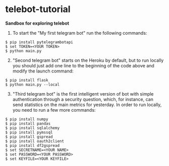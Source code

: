 # telebot-tutorial
__Sandbox for exploring telebot__

1. To start the "My first telegram bot" run the following commands:
```
$ pip install pytelegrambotapi
$ set TOKEN=<YOUR TOKEN>
$ python main.py
```

2. "Second telegram bot" starts on the Heroku by default, but to run locally you should just add one line to the beginning of the code above and modify the launch command:

```
$ pip install flask
$ python main.py --local
```

3. "Third telegram bot" is the first intelligent version of bot with simple authentication through a security question, which, for instance, can send statistics on the main metrics for yesterday. In order to run locally, you need to run a few more commands:

```
$ pip install numpy
$ pip install pandas
$ pip install sqlalchemy
$ pip install pymssql
$ pip install gspread
$ pip install oauth2client
$ pip install df2gspread
$ set SECRETNAME=<YOUR NAME>
$ set PASSWORD=<YOUR PASSWORD>
$ set KEYFILE=<YOUR KEYFILE>
```